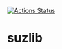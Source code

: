 [![Actions Status](https://github.com/qmcsuzuki/suzlib/workflows/verify/badge.svg)](https://github.com/qmcsuzuki/suzlib/actions)

# suzlib

